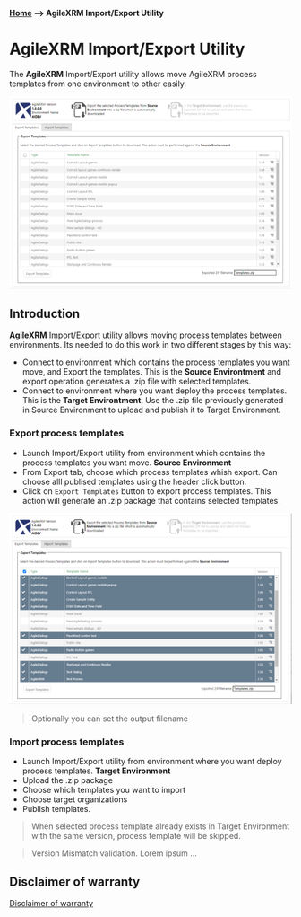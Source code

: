 __[Home](/) --> AgileXRM Import/Export Utility__

# AgileXRM Import/Export Utility

The **AgileXRM** Import/Export utility allows move AgileXRM process templates from one environment to other easily.

![](media/AgileXRMExportImportGuide/AgileXRMExportImportGuide_00.png)

## Introduction

**AgileXRM** Import/Export utility allows moving process templates between environments. Its needed to do this work in two different stages by this way:

- Connect to environment which contains the process templates you want move, and Export the templates. This is the **Source Environtment** and export operation generates a .zip file with selected templates.
- Connect to environment where you want deploy the process templates. This is the **Target Environtment**. Use the .zip file previously generated in Source Environment to upload and publish it to Target Environment. 

### Export process templates

- Launch Import/Export utility from environment which contains the process templates you want move. **Source Environment**
- From Export tab, choose which process templates whish export. Can choose alll publised templates using the header click button.
- Click on `Export Templates` button to export process templates. This action will generate an .zip package that contains selected templates.

![](media/AgileXRMExportImportGuide/AgileXRMExportImportGuide_01.png)
> Optionally you can set the output filename
 
### Import process templates

- Launch Import/Export utility from environment where you want deploy process templates. **Target Environment**
- Upload the .zip package
- Choose which templates you want to import 
- Choose target organizations
- Publish templates.

> When selected process template already exists in Target Environment with the same version, process template will be skipped.

> Version Mismatch validation. Lorem ipsum ...


## Disclaimer of warranty

[Disclaimer of warranty](common/DisclaimerOfWarranty.md)